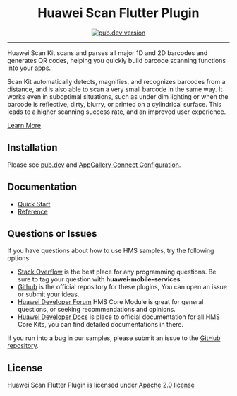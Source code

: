 <p align="center">
  <h1 align="center">Huawei Scan Flutter Plugin</h1>
</p>


<p align="center">
  <a href="https://pub.dev/packages/huawei_scan"><img src="https://img.shields.io/pub/v/huawei_scan?style=for-the-badge" alt="pub.dev version"></a>
</p>

----

Huawei Scan Kit scans and parses all major 1D and 2D barcodes and generates QR codes, helping you quickly build barcode scanning functions into your apps.

Scan Kit automatically detects, magnifies, and recognizes barcodes from a distance, and is also able to scan a very small barcode in the same way. It works even in suboptimal situations, such as under dim lighting or when the barcode is reflective, dirty, blurry, or printed on a cylindrical surface. This leads to a higher scanning success rate, and an improved user experience.

[Learn More](https://developer.huawei.com/consumer/en/doc/development/HMS-Plugin-Guides/introduction-0000001054309573?ha_source=hms1)

## Installation

Please see [pub.dev](https://pub.dev/packages/huawei_scan/install) and [AppGallery Connect Configuration](https://developer.huawei.com/consumer/en/doc/development/HMS-Plugin-Guides/config-agc-0000001054797950?ha_source=hms1).

## Documentation

- [Quick Start](https://developer.huawei.com/consumer/en/doc/development/HMS-Plugin-Guides/overview-0000001054319905?ha_source=hms1)
- [Reference](https://developer.huawei.com/consumer/en/doc/development/HMS-Plugin-References-V1/overview-0000001054390809-V1?ha_source=hms1)

## Questions or Issues

If you have questions about how to use HMS samples, try the following options:
- [Stack Overflow](https://stackoverflow.com/questions/tagged/huawei-mobile-services) is the best place for any programming questions. Be sure to tag your question with 
**huawei-mobile-services**.
- [Github](https://github.com/HMS-Core/hms-flutter-plugin) is the official repository for these plugins, You can open an issue or submit your ideas.
- [Huawei Developer Forum](https://forums.developer.huawei.com/forumPortal/en/home?fid=0101187876626530001&ha_source=hms1) HMS Core Module is great for general questions, or seeking recommendations and opinions.
- [Huawei Developer Docs](https://developer.huawei.com/consumer/en/doc/overview/HMS-Core-Plugin?ha_source=hms1) is place to official documentation for all HMS Core Kits, you can find detailed documentations in there.

If you run into a bug in our samples, please submit an issue to the [GitHub repository](https://github.com/HMS-Core/hms-flutter-plugin).

## License

Huawei Scan Flutter Plugin is licensed under [Apache 2.0 license](LICENSE)